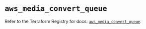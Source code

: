 # `aws_media_convert_queue`

Refer to the Terraform Registry for docs: [`aws_media_convert_queue`](https://registry.terraform.io/providers/hashicorp/aws/4.67.0/docs/resources/media_convert_queue).
